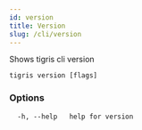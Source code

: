 ```yaml
---
id: version
title: Version
slug: /cli/version
---
```


Shows tigris cli version

```shell
tigris version [flags]
```

### Options

```
  -h, --help   help for version
```
